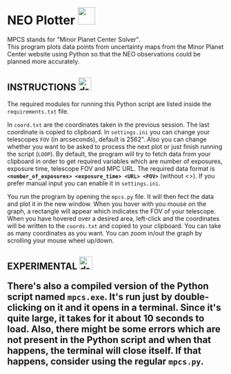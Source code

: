 # NEO Plotter&nbsp;<img src="https://cdn-icons-png.flaticon.com/512/1734/1734190.png" width="40">

MPCS stands for "Minor Planet Center Solver".<br>
This program plots data points from uncertainty maps from the Minor Planet Center website using Python so that the NEO observations could be planned more accurately.

<h2>INSTRUCTIONS&nbsp;<img src="https://cdn-icons-png.flaticon.com/512/5639/5639230.png" alt="drawing" width="30"/></h2>

The required modules for running this Python script are listed inside the `requirements.txt` file.

In `coord.txt` are the coordinates taken in the previous session. The last coordinate is copied to clipboard.
In `settings.ini` you can change your telescopes `FOV` (in arcseconds), default is 2562". Also you can change whether you want to be asked to process the next plot or just finish running the script (`LOOP`).
By default, the program will try to fetch data from your clipboard in order to get required variables which are number of exposures, exposure time, telescope FOV and MPC URL. The required data format is **`<number_of_exposures> <exposure_time> <URL> <FOV>`** (without <>).
If you prefer manual input you can enable it in `settings.ini`.

You run the program by opening the `mpcs.py` file. It will then fect the data and plot it in the new window.
When you hover with you mouse on the graph, a rectangle will appear which indicates the FOV of your telescope. When you have hovered over a desired area, left-click and the coordinates will be written to the `coords.txt` and copied to your clipboard. You can take as many coordinates as you want.
You can zoom in/out the graph by scrolling your mouse wheel up/down.

<h2>EXPERIMENTAL&nbsp;<img src="https://cdn-icons-png.flaticon.com/512/995/995344.png" alt="drawing2" width="30"</h2>

There's also a compiled version of the Python script named `mpcs.exe`. It's run just by double-clicking on it and it opens in a terminal. Since it's quite large, it takes for it about 10 seconds to load. Also, there might be some errors which are not present in the Python script and when that happens, the terminal will close itself. If that happens, consider using the regular `mpcs.py`.
